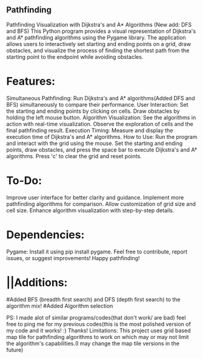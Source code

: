 ## Pathfinding
Pathfinding Visualization with Dijkstra's and A* Algorithms (New add: DFS and BFS)
This Python program provides a visual representation of Dijkstra's and A* pathfinding algorithms using the Pygame library. The application allows users to interactively set starting and ending points on a grid, draw obstacles, and visualize the process of finding the shortest path from the starting point to the endpoint while avoiding obstacles.

# Features: 
Simultaneous Pathfinding: Run Dijkstra's and A* algorithms(Added DFS and BFS) simultaneously to compare their performance.
User Interaction: Set the starting and ending points by clicking on cells. Draw obstacles by holding the left mouse button. 
Algorithm Visualization: See the algorithms in action with real-time visualization. Observe the exploration of cells and the final pathfinding result.
Execution Timing: Measure and display the execution time of Dijkstra's and A* algorithms.
How to Use:
Run the program and interact with the grid using the mouse.
Set the starting and ending points, draw obstacles, and press the space bar to execute Dijkstra's and A* algorithms.
Press 'c' to clear the grid and reset points.
# To-Do:
Improve user interface for better clarity and guidance.
Implement more pathfinding algorithms for comparison.
Allow customization of grid size and cell size.
Enhance algorithm visualization with step-by-step details.
# Dependencies:
Pygame: Install it using pip install pygame.
Feel free to contribute, report issues, or suggest improvements! Happy pathfinding!
# ||Additions:
#Added BFS (breadth first search) and DFS (depth first search) to the algorithm mix!
#Added Algorithm selection

PS: I made alot of similar programs/codes(that don't work/ are bad) feel free to ping me for my previous codes(this is the most polished version of my code and it works! :) 
Thanks!
Limitations: This project uses grid based map tile for pathfinding algorithms to work on which may or may not limit the algorithm's capabilities.(I may change the map tile versions in the future)
